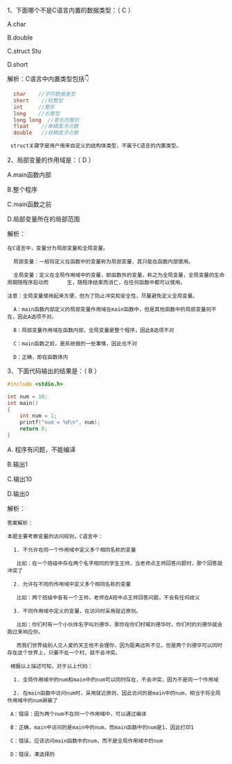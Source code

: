 1、下面哪个不是C语言内置的数据类型：（ C ）

A.char

B.double

C.struct Stu

D.short

解析：C语言中内置类型包括👇

```c
  char    //字符数据类型
  short    //短整型
  int     //整形
  long    //长整型
  long long  //更长的整形
  float    //单精度浮点数
  double   //双精度浮点数
      
 struct关键字是用户用来自定义的结构体类型，不属于C语言的内置类型。
```



2、局部变量的作用域是：（ D ）

A.main函数内部

B.整个程序

C.main函数之前

D.局部变量所在的局部范围

解析：

```
在C语言中，变量分为局部变量和全局变量。

  局部变量：一般将定义在函数中的变量称为局部变量，其只能在函数内部使用。

  全局变量：定义在全局作用域中的变量，即函数外的变量，称之为全局变量，全局变量的生命周期随程序启动而      生，随程序结束而消亡，在任何函数中都可以使用。

注意：全局变量使用起来方便，但为了防止冲突和安全性，尽量避免定义全局变量。

  A：main函数内部定义的局部变量作用域在main函数中，但是其他函数中的局部变量则不在，因此A选项不对。

  B：局部变量作用域在函数内部，全局变量是整个程序，因此B选项不对

  C：main函数之前，是系统做的一些事情，因此也不对

  D：正确，即在函数体内
```



3、下面代码输出的结果是：（ B ）

```c
#include <stdio.h>

int num = 10;
int main()
{
    int num = 1;
    printf("num = %d\n", num);
	return 0;	
}
```

A. 程序有问题，不能编译

B.输出1

C.输出10

D.输出0

解析：

```
答案解析：

本题主要考察变量的访问规则，C语言中：

  1. 不允许在同一个作用域中定义多个相同名称的变量

   比如：在一个班级中存在两个名字相同的学生王帅，当老师点王帅回答问题时，那个回答就冲突了

  2. 允许在不同的作用域中定义多个相同名称的变量

   比如：两个班级中各有一个王帅，老师在A班中点王帅回答问题，不会有任何歧义

  3. 不同作用域中定义的变量，在访问时采用就近原则。

   比如：你们村有一个小伙伴名字叫刘德华，那你在你们村喊刘德华时，你们村的刘德华就会跑过来响应你，

   而我们世界级别人见人爱的天王他不会理你，因为距离远听不见，但是两个刘德华可以同时存在这个世界上，只要不在一个村，就不会冲突。

 根据以上描述可知，对于以上代码：

  1. 全局作用域中的num和main中的num可以同时存在，不会冲突，因为不是同一个作用域

  2. 在main函数中访问num时，采用就近原则，因此访问的是main中的num，相当于将全局作用域中的num屏蔽了

 A：错误：因为两个num不在同一个作用域中，可以通过编译

 B：正确，main中访问的是main中的num，而main函数中的num是1，因此打印1

 C：错误，应该访问main函数中的num，而不是全局作用域中的num

 D：错误，凑选择的
```



